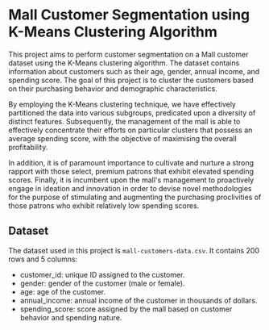 # Mall Customer Segmentation using K-Means Clustering Algorithm
This project aims to perform customer segmentation on a Mall customer dataset using the K-Means clustering algorithm. The dataset contains information about customers such as their age, gender, annual income, and spending score. The goal of this project is to cluster the customers based on their purchasing behavior and demographic characteristics.

By employing the K-Means clustering technique, we have effectively partitioned the data into various subgroups, predicated upon a diversity of distinct features. Subsequently, the management of the mall is able to effectively concentrate their efforts on particular clusters that possess an average spending score, with the objective of maximising the overall profitability.

In addition, it is of paramount importance to cultivate and nurture a strong rapport with those select, premium patrons that exhibit elevated spending scores. Finally, it is incumbent upon the mall's management to proactively engage in ideation and innovation in order to devise novel methodologies for the purpose of stimulating and augmenting the purchasing proclivities of those patrons who exhibit relatively low spending scores.

## Dataset
The dataset used in this project is `mall-customers-data.csv`. It contains 200 rows and 5 columns:

* customer_id: unique ID assigned to the customer.
* gender: gender of the customer (male or female).
* age: age of the customer.
* annual_income: annual income of the customer in thousands of dollars.
* spending_score: score assigned by the mall based on customer behavior and spending nature.